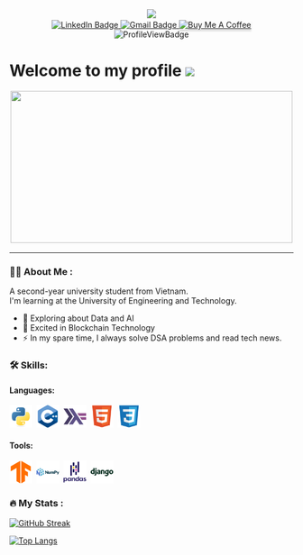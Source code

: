 <div id="header" align="center">
  <img src="https://media.giphy.com/media/3kPDmoWdBpQPNhCnUG/giphy.gif" width="400"/>
</div>
<div id="extent" align="center">
  <a href="https://www.linkedin.com/in/phamhuychaulong/">
    <img src="https://img.shields.io/badge/LinkedIn-blue?style=for-the-badge&logo=linkedin&logoColor=white" alt="LinkedIn Badge"/>
  </a>
  <a href="mailto: htaevd@gmail.com">
    <img src="https://img.shields.io/badge/Gmail-red?style=for-the-badge&logo=gmail&logoColor=white" alt="Gmail Badge"/>
  </a>
<a href="https://www.buymeacoffee.com/8mymk5rfmty" target="_blank">
  <img src="https://www.buymeacoffee.com/assets/img/custom_images/orange_img.png" alt="Buy Me A Coffee" style="height: 28px !important;width: 100px !important;box-shadow: 0px 3px 2px 0px rgba(190, 190, 190, 0.5) !important;-webkit-box-shadow: 0px 3px 2px 0px rgba(190, 190, 190, 0.5) !important;">
</a>

</div>
<div id="profileViews" align="center">
  <a>
    <img src="https://komarev.com/ghpvc/?username=LongSei&style=flat-square&color=blue" alt="ProfileViewBadge"/>
    </a>
</div>
<h1>
  Welcome to my profile
  <img src="https://media.giphy.com/media/hvRJCLFzcasrR4ia7z/giphy.gif" width="30px"/>
</h1>

<div id="Cover" align="center">
  <img src="https://media.giphy.com/media/L8K62iTDkzGX6/giphy.gif" width="500" height="270"/>
</div>

---

### :man_technologist: About Me :
A second-year university student from Vietnam. \
I'm learning at the University of Engineering and Technology.
- :mechanical_arm: Exploring about Data and AI
- :tada: Excited in Blockchain Technology
- :zap: In my spare time, I always solve DSA problems and read tech news.

### :hammer_and_wrench: Skills:
#### Languages: 
<div id="Languages">
  <img src="https://github.com/devicons/devicon/blob/master/icons/python/python-original.svg" title="Python" alt="Python" width="40" height="40"/>&nbsp;
  <img src="https://github.com/devicons/devicon/blob/master/icons/cplusplus/cplusplus-original.svg" title="C++" alt="C++" width="40" height="40"/>&nbsp;
  <img src="https://github.com/devicons/devicon/blob/master/icons/haskell/haskell-original.svg" title="Haskell" alt="Haskell" width="40" height="40"/>&nbsp;
  <img src="https://github.com/devicons/devicon/blob/master/icons/html5/html5-original.svg" title="HTML" alt="HTML" width="40" height="40"/>&nbsp;
  <img src="https://github.com/devicons/devicon/blob/master/icons/css3/css3-original.svg" title="CSS" alt="CSS" width="40" height="40"/>&nbsp;
</div>

#### Tools: 
<div>
  <img src="https://github.com/devicons/devicon/blob/master/icons/tensorflow/tensorflow-original.svg" title="Tensorflow" alt="Tensorflow" width="40" height="40"/>&nbsp;
  <img src="https://github.com/devicons/devicon/blob/master/icons/numpy/numpy-original-wordmark.svg" title="Numpy" alt="Numpy" width="40" height="40"/>&nbsp;
  <img src="https://github.com/devicons/devicon/blob/master/icons/pandas/pandas-original-wordmark.svg" title="Pandas" alt="Pandas" width="40" height="40"/>&nbsp;
  <img src="https://github.com/devicons/devicon/blob/master/icons/django/django-plain-wordmark.svg" title="Django" alt="Django" width="40" height="40"/>&nbsp;
</div>

### :fire: My Stats :
[![GitHub Streak](http://github-readme-streak-stats.herokuapp.com?user=LongSei&theme=dark&background=000000)](https://git.io/streak-stats)

[![Top Langs](https://github-readme-stats.vercel.app/api/top-langs/?username=LongSei&layout=compact&theme=vision-friendly-dark)](https://github.com/anuraghazra/github-readme-stats)
